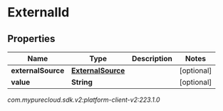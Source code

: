 # ExternalId


## Properties

| Name | Type | Description | Notes |
| ------------ | ------------- | ------------- | ------------- |
| **externalSource** | [**ExternalSource**](ExternalSource) |  |  [optional] |
| **value** | **String** |  |  [optional] |




_com.mypurecloud.sdk.v2:platform-client-v2:223.1.0_
